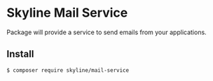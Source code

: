 # Skyline Mail Service
Package will provide a service to send emails from your applications.

## Install
```bin
$ composer require skyline/mail-service
```
